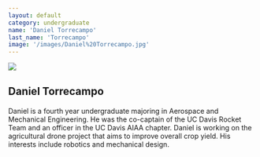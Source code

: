 ```yaml
---
layout: default
category: undergraduate
name: 'Daniel Torrecampo'
last_name: 'Torrecampo'
image: '/images/Daniel%20Torrecampo.jpg'
---
```


<img src="{{ page.image }}">

<h2 class="team-title">Daniel Torrecampo</h2>
<h4 class="team-position"></h4>
<p>Daniel is a fourth year undergraduate majoring in Aerospace and Mechanical Engineering. He was the co-captain of the UC Davis Rocket Team and an officer in the UC Davis AIAA chapter.  Daniel is working on the agricultural drone project that aims to improve overall crop yield. His interests include robotics and mechanical design.</p>
<ul class="team-member-other-info"></ul>
